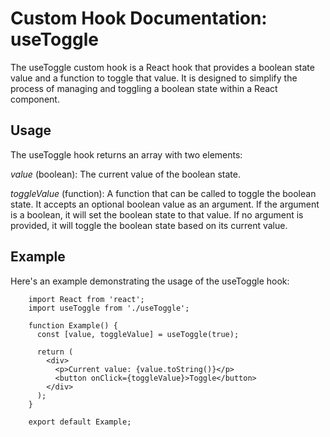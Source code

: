 # Custom Hook Documentation: useToggle

The useToggle custom hook is a React hook that provides a boolean state value and a function to toggle that value. It is designed to simplify the process of managing and toggling a boolean state within a React component.

## Usage

The useToggle hook returns an array with two elements:

_value_ (boolean): The current value of the boolean state.

_toggleValue_ (function): A function that can be called to toggle the boolean state. It accepts an optional boolean value as an argument. If the argument is a boolean, it will set the boolean state to that value. If no argument is provided, it will toggle the boolean state based on its current value.

## Example

Here's an example demonstrating the usage of the useToggle hook:

        import React from 'react';
        import useToggle from './useToggle';

        function Example() {
          const [value, toggleValue] = useToggle(true);

          return (
            <div>
              <p>Current value: {value.toString()}</p>
              <button onClick={toggleValue}>Toggle</button>
            </div>
          );
        }

        export default Example;
